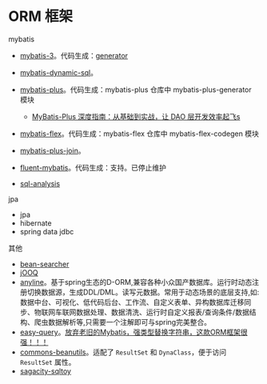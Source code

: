 # ORM 框架

mybatis

* [mybatis-3](https://github.com/mybatis/mybatis-3)。代码生成：[generator](https://github.com/mybatis/generator)
* [mybatis-dynamic-sql](https://github.com/mybatis/mybatis-dynamic-sql)。
* [mybatis-plus](https://github.com/baomidou/mybatis-plus)。代码生成：mybatis-plus 仓库中 mybatis-plus-generator 模块
  * [MyBatis-Plus 深度指南：从基础到实战，让 DAO 层开发效率起飞s	](https://mp.weixin.qq.com/s/KOx9Z9swktELaHQBRZZBFA)

* [mybatis-flex](https://github.com/mybatis-flex/mybatis-flex)。代码生成：mybatis-flex 仓库中 mybatis-flex-codegen 模块
* [mybatis-plus-join](https://github.com/yulichang/mybatis-plus-join)。
* [fluent-mybatis](https://github.com/atool/fluent-mybatis)。代码生成：支持。已停止维护
* [sql-analysis](https://github.com/jd-opensource/sql-analysis)

jpa

* jpa
* hibernate
* spring data jdbc

其他

* [bean-searcher](https://github.com/troyzhxu/bean-searcher)
* [jOOQ](https://github.com/jOOQ/jOOQ)
* [anyline](https://gitee.com/anyline/anyline)。基于spring生态的D-ORM,兼容各种小众国产数据库。运行时动态注册切换数据源，生成DDL/DML。读写元数据。常用于动态场景的底层支持,如:数据中台、可视化、低代码后台、工作流、自定义表单、异构数据库迁移同步、物联网车联网数据处理、数据清洗、运行时自定义报表/查询条件/数据结构、爬虫数据解析等,只需要一个注解即可与spring完美整合。
* [easy-query](https://github.com/xuejmnet/easy-query)。[放弃老旧的Mybatis，强类型替换字符串，这款ORM框架很强！！！](https://mp.weixin.qq.com/s?__biz=MzAxNDMwMTMwMw==&mid=2247553523&idx=1&sn=ad0643e8b423caab682e9d629ca98dcc&chksm=9b9730ebace0b9fd161a68e9bd1df5af0c33de102ac5be20376ba71078ee0b393765ba85f07b&mpshare=1&scene=1&srcid=0217fezeXDPvlVTbopN7nV8s&sharer_shareinfo=ea9369af2a4f50b48cc95fa1b5e4481e&sharer_shareinfo_first=0efcccf30f035a67050b34aca0426da7&version=4.1.10.99312&platform=mac#rd)
* [commons-beanutils](https://commons.apache.org/proper/commons-beanutils/)。适配了 `ResultSet` 和 `DynaClass`，便于访问 `ResultSet` 属性。
* [sagacity-sqltoy](https://github.com/sagframe/sagacity-sqltoy)